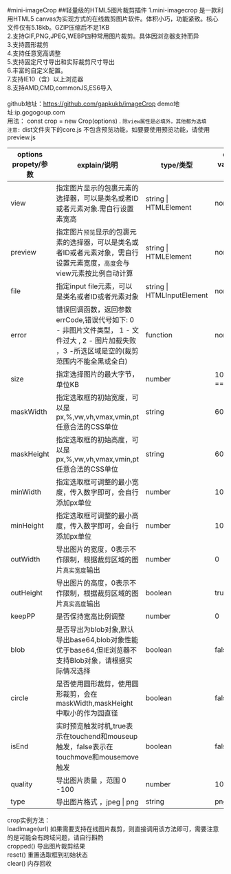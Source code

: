 #mini-imageCrop
##轻量级的HTML5图片裁剪插件
1.mini-imagecrop 是一款利用HTML5
canvas为实现方式的在线裁剪图片软件。体积小巧，功能紧致。核心文件仅有5.18kb。GZIP压缩后不足1KB
<br />
2.支持GIF,PNG,JPEG,WEBP四种常用图片裁剪。具体因浏览器支持而异 <br />
3.支持圆形裁剪 <br />
4.支持任意宽高调整<br />
5.支持固定尺寸导出和实际裁剪尺寸导出<br />
6.丰富的自定义配置。<br />
7.支持IE10（含）以上浏览器 <br />
8.支持AMD,CMD,commonJS,ES6导入<br />
<br />
github地址：https://github.com/gapkukb/imageCrop
demo地址:ip.gogogoup.com
<br />
用法： const crop = new Crop(options) . `除view属性是必填外，其他都为选填`
<br />
`注意:` dist文件夹下的core.js 不包含预览功能，如要要使用预览功能，请使用preview.js
<br />

| options propety/参数  | explain/说明 |type/类型  | defualt value/默认值 |
| ------------- | ------------- | ------------- | ------------- |
| view  |指定图片显示的包裹元素的选择器，可以是类名或者ID或者元素对象.需自行设置素宽高 | string &#124; HTMLElement  | none  |
| preview  |指定图片`预览`显示的包裹元素的选择器，可以是类名或者ID或者元素对象，需自行设置元素宽度，`高度`会与view元素按比例自动计算 | string &#124; HTMLElement  | none  |
| file  |指定input file元素，可以是类名或者ID或者元素对象 | string &#124; HTMLInputElement  | none  |
| error  |错误回调函数，返回参数errCode,错误代号如下: 0 - 非图片文件类型， 1 - 文件过大 , 2 - 图片加载失败 ，3 -所选区域是空的(裁剪范围内不能全黑或全白)|function | none  |
| size  |指定选择图片的最大字节，单位KB|number | 1024*1024*5 == 5M  |
| maskWidth  |指定选取框的初始宽度，可以是px,%,vw,vh,vmax,vmin,pt任意合法的CSS单位|string | 60%  |
| maskHeight  |指定选取框的初始高度，可以是px,%,vw,vh,vmax,vmin,pt任意合法的CSS单位|string | 60%  |
| minWidth  |指定选取框可调整的最小宽度，传入数字即可，会自行添加px单位|number | 100  |
| minHeight  |指定选取框可调整的最小高度，传入数字即可，会自行添加px单位|number | 100  |
| outWidth  |导出图片的宽度，0表示不作限制，根据裁剪区域的图片`真实宽度`输出|number | 0  |
| outHeight  |导出图片的高度，0表示不作限制，根据裁剪区域的图片`真实高度`输出|boolean | true  |
| keepPP  |是否保持宽高比例调整|number | 0  |
| blob  |是否导出为blob对象,默认导出base64,blob对象性能优于base64,但IE浏览器不支持Blob对象，请根据实际情况选择|boolean | false |
| circle  |是否使用圆形裁剪，使用圆形裁剪，会在maskWidth,maskHeight中取小的作为园直径|boolean | false |
| isEnd  |实时预览触发时机,true表示在touchend和mouseup触发，false表示在touchmove和mousemove触发|boolean | false |
| quality  |导出图片质量 ，范围 0 -100|number | 100 |
| type  |导出图片格式 ，jpeg &#124; png| string | png |


crop实例方法：<br>
loadImage(url) 如果需要支持在线图片裁剪，则直接调用该方法即可，需要注意的是可能会有跨域问题，请自行斟酌<br>
cropped() 导出图片裁剪结果<br>
reset() 重置选取框到初始状态<br>
clear() 内存回收<br>
